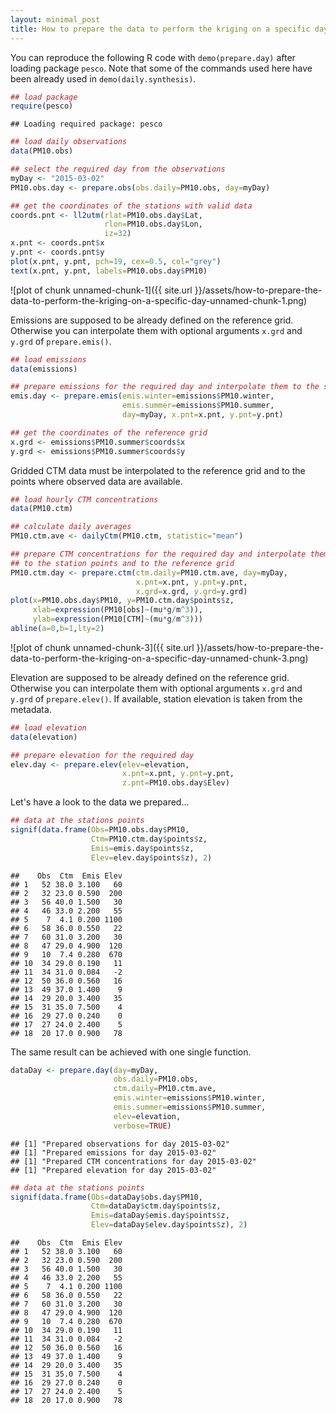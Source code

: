 ```yaml
---
layout: minimal_post
title: How to prepare the data to perform the kriging on a specific day
---
```


You can reproduce the following R code with 
```demo(prepare.day)``` after loading package ```pesco```. Note that
some of the commands used here have been already used in ```demo(daily.synthesis)```.


```r
## load package
require(pesco)
```

```
## Loading required package: pesco
```

```r
## load daily observations
data(PM10.obs)

## select the required day from the observations
myDay <- "2015-03-02"
PM10.obs.day <- prepare.obs(obs.daily=PM10.obs, day=myDay)

## get the coordinates of the stations with valid data
coords.pnt <- ll2utm(rlat=PM10.obs.day$Lat,
                     rlon=PM10.obs.day$Lon,
                     iz=32)
x.pnt <- coords.pnt$x
y.pnt <- coords.pnt$y
plot(x.pnt, y.pnt, pch=19, cex=0.5, col="grey")
text(x.pnt, y.pnt, labels=PM10.obs.day$PM10)
```

![plot of chunk unnamed-chunk-1]({{ site.url }}/assets/how-to-prepare-the-data-to-perform-the-kriging-on-a-specific-day-unnamed-chunk-1.png) 

Emissions are supposed to be already defined on the reference grid. 
Otherwise you can interpolate them with optional arguments ```x.grd```
and ```y.grd``` of ```prepare.emis()```. 


```r
## load emissions
data(emissions)

## prepare emissions for the required day and interpolate them to the station points
emis.day <- prepare.emis(emis.winter=emissions$PM10.winter,
                         emis.summer=emissions$PM10.summer, 
                         day=myDay, x.pnt=x.pnt, y.pnt=y.pnt)

## get the coordinates of the reference grid
x.grd <- emissions$PM10.summer$coords$x
y.grd <- emissions$PM10.summer$coords$y
```

Gridded CTM data must be interpolated to the reference grid and to the points where
observed data are available.


```r
## load hourly CTM concentrations
data(PM10.ctm)

## calculate daily averages
PM10.ctm.ave <- dailyCtm(PM10.ctm, statistic="mean")

## prepare CTM concentrations for the required day and interpolate them
## to the station points and to the reference grid
PM10.ctm.day <- prepare.ctm(ctm.daily=PM10.ctm.ave, day=myDay, 
                            x.pnt=x.pnt, y.pnt=y.pnt, 
                            x.grd=x.grd, y.grd=y.grd)
plot(x=PM10.obs.day$PM10, y=PM10.ctm.day$points$z,
     xlab=expression(PM10[obs]~(mu*g/m^3)),
     ylab=expression(PM10[CTM]~(mu*g/m^3)))
abline(a=0,b=1,lty=2)
```

![plot of chunk unnamed-chunk-3]({{ site.url }}/assets/how-to-prepare-the-data-to-perform-the-kriging-on-a-specific-day-unnamed-chunk-3.png) 

Elevation are supposed to be already defined on the reference grid. 
Otherwise you can interpolate them with optional arguments ```x.grd```
and ```y.grd``` of ```prepare.elev()```. 
If available, station elevation is taken from the metadata.


```r
## load elevation
data(elevation)

## prepare elevation for the required day
elev.day <- prepare.elev(elev=elevation,
                         x.pnt=x.pnt, y.pnt=y.pnt, 
                         z.pnt=PM10.obs.day$Elev)
```

Let's have a look to the data we prepared...


```r
## data at the stations points
signif(data.frame(Obs=PM10.obs.day$PM10, 
                  Ctm=PM10.ctm.day$points$z, 
                  Emis=emis.day$points$z, 
                  Elev=elev.day$points$z), 2)
```

```
##    Obs  Ctm  Emis Elev
## 1   52 38.0 3.100   60
## 2   32 23.0 0.590  200
## 3   56 40.0 1.500   30
## 4   46 33.0 2.200   55
## 5    7  4.1 0.200 1100
## 6   58 36.0 0.550   22
## 7   60 31.0 3.200   30
## 8   47 29.0 4.900  120
## 9   10  7.4 0.280  670
## 10  34 29.0 0.190   11
## 11  34 31.0 0.084   -2
## 12  50 36.0 0.560   16
## 13  49 37.0 1.400    9
## 14  29 20.0 3.400   35
## 15  31 35.0 7.500    4
## 16  29 27.0 0.240    0
## 17  27 24.0 2.400    5
## 18  20 17.0 0.900   78
```

The same result can be achieved with one single function.


```r
dataDay <- prepare.day(day=myDay,
                       obs.daily=PM10.obs,
                       ctm.daily=PM10.ctm.ave,
                       emis.winter=emissions$PM10.winter,
                       emis.summer=emissions$PM10.summer,
                       elev=elevation,
                       verbose=TRUE)
```

```
## [1] "Prepared observations for day 2015-03-02"
## [1] "Prepared emissions for day 2015-03-02"
## [1] "Prepared CTM concentrations for day 2015-03-02"
## [1] "Prepared elevation for day 2015-03-02"
```

```r
## data at the stations points
signif(data.frame(Obs=dataDay$obs.day$PM10, 
                  Ctm=dataDay$ctm.day$points$z, 
                  Emis=dataDay$emis.day$points$z, 
                  Elev=dataDay$elev.day$points$z), 2)
```

```
##    Obs  Ctm  Emis Elev
## 1   52 38.0 3.100   60
## 2   32 23.0 0.590  200
## 3   56 40.0 1.500   30
## 4   46 33.0 2.200   55
## 5    7  4.1 0.200 1100
## 6   58 36.0 0.550   22
## 7   60 31.0 3.200   30
## 8   47 29.0 4.900  120
## 9   10  7.4 0.280  670
## 10  34 29.0 0.190   11
## 11  34 31.0 0.084   -2
## 12  50 36.0 0.560   16
## 13  49 37.0 1.400    9
## 14  29 20.0 3.400   35
## 15  31 35.0 7.500    4
## 16  29 27.0 0.240    0
## 17  27 24.0 2.400    5
## 18  20 17.0 0.900   78
```

